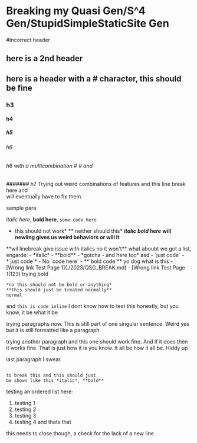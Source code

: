 # Breaking my Quasi Gen/S^4 Gen/StupidSimpleStaticSite Gen
#Incorrect header
## here is a 2nd header
## here is a header with a # character, this should be fine
### h3
#### h4
##### h5
###### h6
###### h6 with a multicombination # # and  ###
####### h7
Trying out weird combinations of features and 
this line break here and  
will eventually have to fix them.

sample para

*italic here*, **bold here**, `some code here`  
* this should not work* <space>
** neither should this* <space>
***italic bold here***
**will newling gives us weird behaviors
or will it**
<break>
**wil linebreak give issue with italics
no it won't**
what aboubt
we got a list, engarde:  
- *italic*  
- **bold**  
- *gotcha  
- and here too* asd  
- `just code`  
- *`just code`*  
- No `code here`  
- **`bold code`** yo dog what is this  
- [Wrong link Test Page 1](./2023/QSG_BREAK.md) 
- [Wrong link Test Page 1(123)  
trying bold  



```
*no this should not be bold or anything*
**this should just be treated normally**
normal
```
and `this is code inline` I dont know how to test this honestly, but you know,
it be what it be

trying paragraphs now. This is still part
of one singular sentence. Weird yes but it is still
formatted like a paragraph

trying another paragraph and this one should work fine.
And if it does then it works fine. That is just how it is you know.
It all be how it all be. Hiddy up

last paragraph I swear.

``` and now I am trying

to break this and this should just 
be shown like this *italic*, **bold**
```
testing an ordered list here:
1. testing 1
2. testing 2
3. testing 3
4. testing 4
and thats that


this needs to close though,
a check for the lack of a new line
